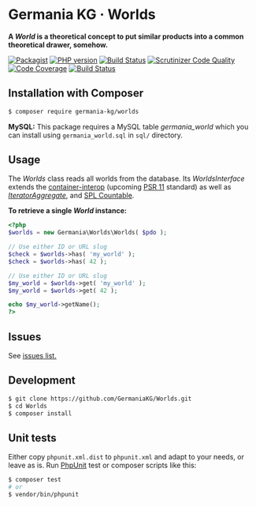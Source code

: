 # Germania KG · Worlds

**A _World_ is a theoretical concept to put similar products into a common theoretical drawer, somehow.**

[![Packagist](https://img.shields.io/packagist/v/germania-kg/worlds.svg?style=flat)](https://packagist.org/packages/germania-kg/worlds)
[![PHP version](https://img.shields.io/packagist/php-v/germania-kg/worlds.svg)](https://packagist.org/packages/germania-kg/worlds)
[![Build Status](https://img.shields.io/travis/GermaniaKG/Worlds.svg?label=Travis%20CI)](https://travis-ci.org/GermaniaKG/Worlds)
[![Scrutinizer Code Quality](https://scrutinizer-ci.com/g/GermaniaKG/Worlds/badges/quality-score.png?b=master)](https://scrutinizer-ci.com/g/GermaniaKG/Worlds/?branch=master)
[![Code Coverage](https://scrutinizer-ci.com/g/GermaniaKG/Worlds/badges/coverage.png?b=master)](https://scrutinizer-ci.com/g/GermaniaKG/Worlds/?branch=master)
[![Build Status](https://scrutinizer-ci.com/g/GermaniaKG/Worlds/badges/build.png?b=master)](https://scrutinizer-ci.com/g/GermaniaKG/Worlds/build-status/master)




## Installation with Composer

```bash
$ composer require germania-kg/worlds
```

**MySQL:** This package requires a MySQL table *germania_world* which you can install using `germania_world.sql` in `sql/` directory.


## Usage

The *Worlds* class reads all worlds from the database. Its *WorldsInterface* extends the [container-interop](https://github.com/container-interop/container-interop) (upcoming [PSR 11](https://github.com/php-fig/fig-standards/blob/master/proposed/container.md) standard) as well as [*IteratorAggregate*](http://php.net/manual/de/class.iteratoraggregate.php), and [SPL Countable](http://php.net/manual/de/class.countable.php).

**To retrieve a single *World* instance:**

```php
<?php
$worlds = new Germania\Worlds\Worlds( $pdo );

// Use either ID or URL slug
$check = $worlds->has( 'my_world' );
$check = $worlds->has( 42 );

// Use either ID or URL slug
$my_world = $worlds->get( 'my_world' );
$my_world = $worlds->get( 42 );

echo $my_world->getName();
?>
```

## Issues

See [issues list.][i0]

[i0]: https://github.com/GermaniaKG/Worlds/issues 

## Development

```bash
$ git clone https://github.com/GermaniaKG/Worlds.git
$ cd Worlds
$ composer install
```

## Unit tests

Either copy `phpunit.xml.dist` to `phpunit.xml` and adapt to your needs, or leave as is. Run [PhpUnit](https://phpunit.de/) test or composer scripts like this:

```bash
$ composer test
# or
$ vendor/bin/phpunit
```
